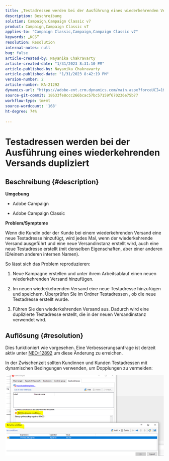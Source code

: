 ```yaml
---
title: „Testadressen werden bei der Ausführung eines wiederkehrenden Versands dupliziert“
description: Beschreibung
solution: Campaign,Campaign Classic v7
product: Campaign,Campaign Classic v7
applies-to: "Campaign Classic,Campaign,Campaign Classic v7"
keywords: „KCS“
resolution: Resolution
internal-notes: null
bug: false
article-created-by: Nayanika Chakravarty
article-created-date: "1/31/2023 8:31:10 PM"
article-published-by: Nayanika Chakravarty
article-published-date: "1/31/2023 8:42:19 PM"
version-number: 2
article-number: KA-21292
dynamics-url: "https://adobe-ent.crm.dynamics.com/main.aspx?forceUCI=1&pagetype=entityrecord&etn=knowledgearticle&id=4ac7df2e-a6a1-ed11-aad1-6045bd0063aa"
source-git-commit: 18633fe8ccc266bcac57bc57159f670236e75b77
workflow-type: tm+mt
source-wordcount: '168'
ht-degree: 74%

---
```


# Testadressen werden bei der Ausführung eines wiederkehrenden Versands dupliziert

## Beschreibung {#description}


<b>Umgebung</b>

- Adobe Campaign

- Adobe Campaign Classic

<b>Problem/Symptome</b>

Wenn die Kundin oder der Kunde bei einem wiederkehrenden Versand eine neue Testadresse hinzufügt, wird jedes Mal, wenn der wiederkehrende Versand ausgeführt und eine neue Versandinstanz erstellt wird, auch eine neue Testadresse erstellt (mit denselben Eigenschaften, aber einer anderen ID/einem anderen internen Namen).

So lässt sich das Problem reproduzieren:

1. Neue Kampagne erstellen und unter ihrem Arbeitsablauf einen neuen wiederkehrenden Versand hinzufügen.

2. Im neuen wiederkehrenden Versand eine neue Testadresse hinzufügen und speichern. Überprüfen Sie im Ordner Testadressen , ob die neue Testadresse erstellt wurde.
3. Führen Sie den wiederkehrenden Versand aus. Dadurch wird eine duplizierte Testadresse erstellt, die in der neuen Versandinstanz verwendet wird.



## Auflösung {#resolution}


Dies funktioniert wie vorgesehen. Eine Verbesserungsanfrage ist derzeit aktiv unter [NEO-12892](https://jira.corp.adobe.com/browse/NEO-12892) um diese Änderung zu erreichen.

In der Zwischenzeit sollten Kundinnen und Kunden Testadressen mit dynamischen Bedingungen verwenden, um Dopplungen zu vermeiden:

![](assets/83cc65a7-329b-ed11-aad1-6045bd006ce9.png)
